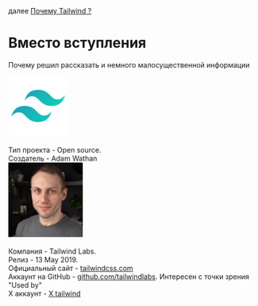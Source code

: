 <div>
далее
<a href="01.md">
Почему Tailwind ?
</a>
</div>

<h1>Вместо вступления</h1>

<p>Почему решил рассказать и немного малосущественной информации</p>

<div>
<img src="./../logo.png" width="120" height="120"/>
</div>

<br/>

<div>
Тип проекта - Open source.

<br/>
Создатель - Adam Wathan

<div>
<img src="./../adam.jpg" width="150" height="150"/>
</div>

<br/>
Компания - Tailwind Labs.

<br/>
Релиз - 13 May 2019.

<br/>
Официальный сайт - <a href="https://tailwindcss.com/">tailwindcss.com</a>

<br/>
Аккаунт на GitHub - <a href="https://github.com/tailwindlabs">github.com/tailwindlabs</a>. Интересен с точки зрения "Used by"

<br/>
X аккаунт - <a href="https://x.com/tailwindcss">X tailwind</a>

</div>
